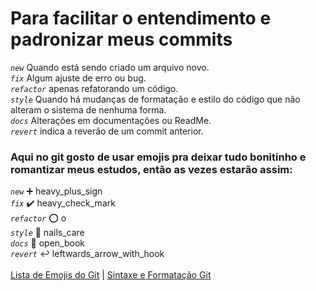 
# Para facilitar o entendimento e padronizar meus commits

*```new```* Quando está sendo criado um arquivo novo. <br>
*```fix```* Algum ajuste de erro ou bug. <br>
*```refactor```* apenas refatorando um código. <br>
*```style```* Quando há mudanças de formatação e estilo do código que não alteram o sistema de nenhuma forma. <br>
*```docs```* Alterações em documentações ou ReadMe. <br>
*```revert```* indica a reverão de um commit anterior.

### Aqui no git gosto de usar emojis pra deixar tudo bonitinho e romantizar meus estudos, então as vezes estarão assim: <br>
*```new```* :heavy_plus_sign:	 heavy_plus_sign <br>
*```fix```* :heavy_check_mark: heavy_check_mark <br>
*```refactor```* :o: o <br>
*```style```* :nail_care:	nails_care <br>
*```docs```* :open_book: open_book	<br>
*```revert```* :leftwards_arrow_with_hook: leftwards_arrow_with_hook <br>
<br>
[Lista de Emojis do Git](https://github.com/ikatyang/emoji-cheat-sheet/blob/master/README.md) | [Sintaxe e Formatação Git](https://docs.github.com/pt/get-started/writing-on-github/getting-started-with-writing-and-formatting-on-github/basic-writing-and-formatting-syntax)
